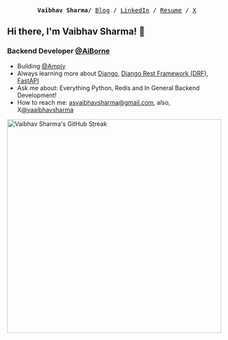 <p><pre align="center"> <strong>Vaibhav Sharma/</strong> <a href="https://vaaibhavsharma.medium.com/">Blog</a> / <a href="https://www.linkedin.com/in/vaaibhavsharma/">LinkedIn</a> / <a href="https://drive.google.com/file/d/1OMCqboVxLRC6V4Hkp4waZ5538RfAdajA/view?usp=sharing">Resume</a> / <a href="https://twitter.com/vaaibhavsharmaa">X</a></pre></p>
<h2>Hi there, I'm Vaibhav Sharma! 👋</h2>
<h3>Backend Developer <a href="https://aiborne.tech/">@AiBorne</a></h3>
 
- Building <a href="https://aiborne.tech/">@Amply</a>
- Always learning more about [Django](https://www.djangoproject.com/), [Django Rest Framework (DRF)](https://www.django-rest-framework.org/), [FastAPI](https://fastapi.tiangolo.com/)
- Ask me about: Everything Python, Redis and In General Backend Development!
- How to reach me: asvaibhavsharma@gmail.com, also, X[@vaaibhavsharma](https://twitter.com/vaaibhavsharmaa)
<img src="https://streak-stats.demolab.com?user=vaaibhavsharma&theme=transparent&hide_border=true" alt="Vaibhav Sharma's GitHub Streak" width="500" />

